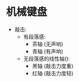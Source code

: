 # 机械键盘

- 敲击:
    + 有段落感: 
        - 茶轴 (无声响)
        - 青轴 (有声响)
    + 无段落感的线性轴(): 
        - 黑轴 (敲击力度重)
        - 红轴 (敲击力度轻)

